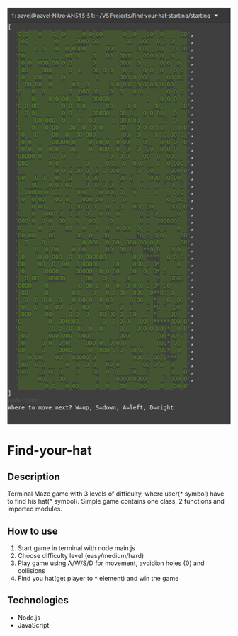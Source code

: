 ![screenshots](https://github.com/hanes1233/Find-your-hat/blob/main/starting/game.png)

# Find-your-hat

## Description

Terminal Maze game with 3 levels of difficulty, where user(* symbol) have to find his hat(^ symbol).
Simple game contains one class, 2 functions and imported modules.

## How to use 

1. Start game in terminal with node main.js
2. Choose difficulty level (easy/medium/hard)
3. Play game using A/W/S/D for movement, avoidion holes (0) and collisions
4. Find you hat(get player to ^ element) and win the game

## Technologies

+ Node.js
+ JavaScript
